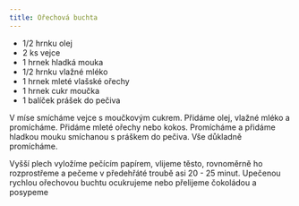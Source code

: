 ```yaml
---
title: Ořechová buchta
---
```


- 1/2 hrnku olej
- 2 ks vejce
- 1 hrnek hladká mouka
- 1/2 hrnku vlažné mléko
- 1 hrnek mleté vlašské ořechy
- 1 hrnek cukr moučka
- 1 balíček prášek do pečiva

V míse smícháme vejce s moučkovým cukrem. Přidáme olej, vlažné mléko a
promícháme. Přidáme mleté ořechy nebo kokos. Promícháme a přidáme hladkou mouku
smíchanou s práškem do pečiva. Vše důkladně promícháme.

Vyšší plech vyložíme pečícím papírem, vlijeme těsto, rovnoměrně ho rozprostřeme
a pečeme v předehřáté troubě asi 20 - 25 minut. Upečenou rychlou ořechovou
buchtu ocukrujeme nebo přelijeme čokoládou a posypeme
